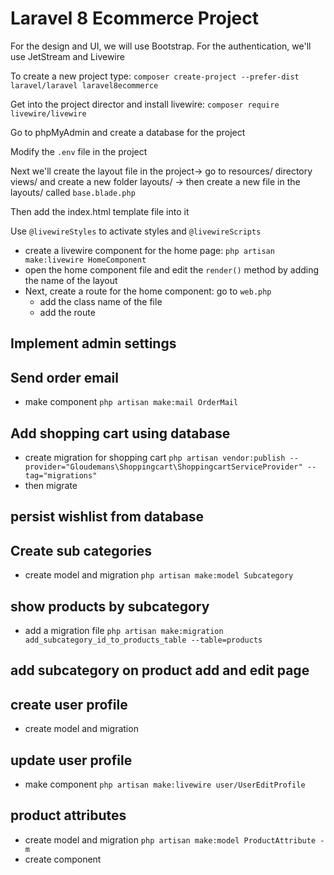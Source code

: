 # Laravel 8 Ecommerce Project

For the design and UI, we will use Bootstrap.
For the authentication, we'll use JetStream and Livewire

To create a new project type: `composer create-project --prefer-dist laravel/laravel laravel8ecommerce`

Get into the project director and install livewire: `composer require livewire/livewire`

Go to phpMyAdmin and create a database for the project

Modify the `.env` file in the project

Next we'll create the layout file in the project-> go to resources/ directory views/ and create a new folder layouts/ -> then create a new file in the layouts/ called `base.blade.php`

Then add the index.html template file into it

Use `@livewireStyles` to activate styles and `@livewireScripts`

-   create a livewire component for the home page: `php artisan make:livewire HomeComponent`
-   open the home component file and edit the `render()` method by adding the name of the layout
-   Next, create a route for the home component: go to `web.php`
    -   add the class name of the file
    -   add the route

## Implement admin settings

## Send order email

-   make component `php artisan make:mail OrderMail`

## Add shopping cart using database

-   create migration for shopping cart `php artisan vendor:publish --provider="Gloudemans\Shoppingcart\ShoppingcartServiceProvider" --tag="migrations"`
-   then migrate

## persist wishlist from database

## Create sub categories

-   create model and migration `php artisan make:model Subcategory`

## show products by subcategory

-   add a migration file `php artisan make:migration add_subcategory_id_to_products_table --table=products`

## add subcategory on product add and edit page

## create user profile

-   create model and migration

## update user profile

-   make component `php artisan make:livewire user/UserEditProfile`

## product attributes

-   create model and migration `php artisan make:model ProductAttribute -m`
-   create component
